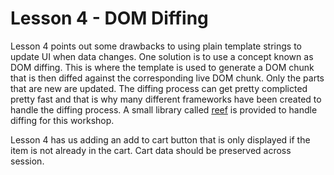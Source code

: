 # Lesson 4 - DOM Diffing

Lesson 4 points out some drawbacks to using plain template strings to update
UI when data changes. One solution is to use a concept known as DOM diffing.
This is where the template is used to generate a DOM chunk that is then diffed
against the corresponding live DOM chunk. Only the parts that are new are
updated. The diffing process can get pretty complicted pretty fast and that is
why many different frameworks have been created to handle the diffing process.
A small library called [reef](https://reefjs.com/) is provided to handle diffing
for this workshop.

Lesson 4 has us adding an add to cart button that is only displayed if the item
is not already in the cart. Cart data should be preserved across session.

